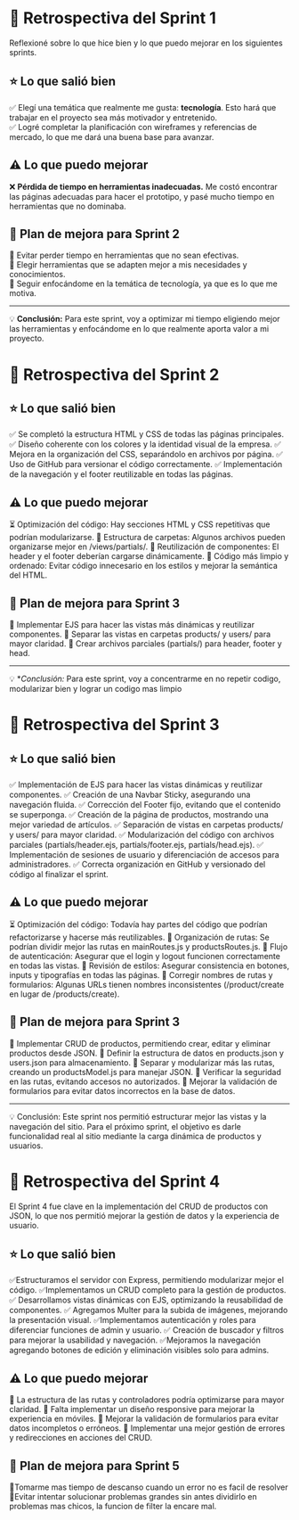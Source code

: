 # 📌 Retrospectiva del Sprint 1

Reflexioné sobre lo que hice bien y lo que puedo mejorar en los siguientes sprints.

## ⭐ Lo que salió bien
✅ Elegí una temática que realmente me gusta: **tecnología**. Esto hará que trabajar en el proyecto sea más motivador y entretenido.  
✅ Logré completar la planificación con wireframes y referencias de mercado, lo que me dará una buena base para avanzar.  

## ⚠️ Lo que puedo mejorar
❌ **Pérdida de tiempo en herramientas inadecuadas.** Me costó encontrar las páginas adecuadas para hacer el prototipo, y pasé mucho tiempo en herramientas que no dominaba.  

## 🎯 Plan de mejora para Sprint 2
🔹 Evitar perder tiempo en herramientas que no sean efectivas.  
🔹 Elegir herramientas que se adapten mejor a mis necesidades y conocimientos.  
🔹 Seguir enfocándome en la temática de tecnología, ya que es lo que me motiva.  

---

💡 **Conclusión:** Para este sprint, voy a optimizar mi tiempo eligiendo mejor las herramientas y enfocándome en lo que realmente aporta valor a mi proyecto. 

# 📌 Retrospectiva del Sprint 2

## ⭐ Lo que salió bien

✅ Se completó la estructura HTML y CSS de todas las páginas principales.
✅ Diseño coherente con los colores y la identidad visual de la empresa.
✅ Mejora en la organización del CSS, separándolo en archivos por página.
✅ Uso de GitHub para versionar el código correctamente.
✅ Implementación de la navegación y el footer reutilizable en todas las páginas.

## ⚠️ Lo que puedo mejorar

⏳ Optimización del código: Hay secciones HTML y CSS repetitivas que podrían modularizarse.
📂 Estructura de carpetas: Algunos archivos pueden organizarse mejor en /views/partials/.
🔄 Reutilización de componentes: El header y el footer deberían cargarse dinámicamente.
📑 Código más limpio y ordenado: Evitar código innecesario en los estilos y mejorar la semántica del HTML.

## 🎯 Plan de mejora para Sprint 3

🔹 Implementar EJS para hacer las vistas más dinámicas y reutilizar componentes.
🔹 Separar las vistas en carpetas products/ y users/ para mayor claridad.
🔹 Crear archivos parciales (partials/) para header, footer y head.

---

💡 **Conclusión:* Para este sprint, voy a concentrarme en no repetir codigo, modularizar bien y lograr un codigo mas limpio 

# 📌 Retrospectiva del Sprint 3

## ⭐ Lo que salió bien

✅ Implementación de EJS para hacer las vistas dinámicas y reutilizar componentes.
✅ Creación de una Navbar Sticky, asegurando una navegación fluida.
✅ Corrección del Footer fijo, evitando que el contenido se superponga.
✅ Creación de la página de productos, mostrando una mejor variedad de artículos.
✅ Separación de vistas en carpetas products/ y users/ para mayor claridad.
✅ Modularización del código con archivos parciales (partials/header.ejs, partials/footer.ejs, partials/head.ejs).
✅ Implementación de sesiones de usuario y diferenciación de accesos para administradores.
✅ Correcta organización en GitHub y versionado del código al finalizar el sprint.

## ⚠️ Lo que puedo mejorar

⏳ Optimización del código: Todavía hay partes del código que podrían refactorizarse y hacerse más reutilizables.
📂 Organización de rutas: Se podrían dividir mejor las rutas en mainRoutes.js y productsRoutes.js.
🔄 Flujo de autenticación: Asegurar que el login y logout funcionen correctamente en todas las vistas.
📑 Revisión de estilos: Asegurar consistencia en botones, inputs y tipografías en todas las páginas.
📌 Corregir nombres de rutas y formularios: Algunas URLs tienen nombres inconsistentes (/product/create en lugar de /products/create).

## 🎯 Plan de mejora para Sprint 3

🔹 Implementar CRUD de productos, permitiendo crear, editar y eliminar productos desde JSON.
🔹 Definir la estructura de datos en products.json y users.json para almacenamiento.
🔹 Separar y modularizar más las rutas, creando un productsModel.js para manejar JSON.
🔹 Verificar la seguridad en las rutas, evitando accesos no autorizados.
🔹 Mejorar la validación de formularios para evitar datos incorrectos en la base de datos.

---

💡 Conclusión: Este sprint nos permitió estructurar mejor las vistas y la navegación del sitio. Para el próximo sprint, el objetivo es darle funcionalidad real al sitio mediante la carga dinámica de productos y usuarios.

# 📌 Retrospectiva del Sprint 4
El Sprint 4 fue clave en la implementación del CRUD de productos con JSON, lo que nos permitió mejorar la gestión de datos y la experiencia de usuario. 

## ⭐ Lo que salió bien

✅Estructuramos el servidor con Express, permitiendo modularizar mejor el código.
✅Implementamos un CRUD completo para la gestión de productos.
✅ Desarrollamos vistas dinámicas con EJS, optimizando la reusabilidad de componentes.
✅ Agregamos Multer para la subida de imágenes, mejorando la presentación visual.
✅Implementamos autenticación y roles para diferenciar funciones de admin y usuario.
✅ Creación de buscador y filtros para mejorar la usabilidad y navegación.
✅Mejoramos la navegación agregando botones de edición y eliminación visibles solo para admins.

## ⚠️ Lo que puedo mejorar

🔹 La estructura de las rutas y controladores podría optimizarse para mayor claridad.
🔹 Falta implementar un diseño responsive para mejorar la experiencia en móviles.
🔹 Mejorar la validación de formularios para evitar datos incompletos o erróneos.
🔹 Implementar una mejor gestión de errores y redirecciones en acciones del CRUD.

## 🎯 Plan de mejora para Sprint 5

🔹Tomarme mas tiempo de descanso cuando un error no es facil de resolver
🔹Evitar intentar solucionar problemas grandes sin antes dividirlo en problemas mas chicos, la funcion de filter la encare mal. 
